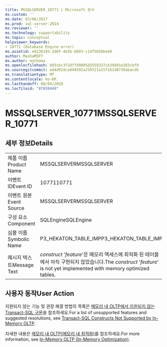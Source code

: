 ```yaml
---
title: MSSQLSERVER_10771 | Microsoft 문서
ms.custom: ''
ms.date: 03/06/2017
ms.prod: sql-server-2014
ms.reviewer: ''
ms.technology: supportability
ms.topic: conceptual
helpviewer_keywords:
- 10771 (Database Engine error)
ms.assetid: e8136193-2d0f-4e5b-b893-c14f5658be68
author: MashaMSFT
ms.author: mathoma
ms.openlocfilehash: b93c6c3f2dffd9805d3559337cb39491e283cbf8
ms.sourcegitcommit: ad4d92dce894592a259721a1571b1d8736abacdb
ms.translationtype: MT
ms.contentlocale: ko-KR
ms.lasthandoff: 08/04/2020
ms.locfileid: "87659449"
---
```

# <a name="mssqlserver_10771"></a><span data-ttu-id="41331-102">MSSQLSERVER_10771</span><span class="sxs-lookup"><span data-stu-id="41331-102">MSSQLSERVER_10771</span></span>
    
## <a name="details"></a><span data-ttu-id="41331-103">세부 정보</span><span class="sxs-lookup"><span data-stu-id="41331-103">Details</span></span>  
  
|||  
|-|-|  
|<span data-ttu-id="41331-104">제품 이름</span><span class="sxs-lookup"><span data-stu-id="41331-104">Product Name</span></span>|<span data-ttu-id="41331-105">MSSQLSERVER</span><span class="sxs-lookup"><span data-stu-id="41331-105">MSSQLSERVER</span></span>|  
|<span data-ttu-id="41331-106">이벤트 ID</span><span class="sxs-lookup"><span data-stu-id="41331-106">Event ID</span></span>|<span data-ttu-id="41331-107">10771</span><span class="sxs-lookup"><span data-stu-id="41331-107">10771</span></span>|  
|<span data-ttu-id="41331-108">이벤트 원본</span><span class="sxs-lookup"><span data-stu-id="41331-108">Event Source</span></span>|<span data-ttu-id="41331-109">MSSQLSERVER</span><span class="sxs-lookup"><span data-stu-id="41331-109">MSSQLSERVER</span></span>|  
|<span data-ttu-id="41331-110">구성 요소</span><span class="sxs-lookup"><span data-stu-id="41331-110">Component</span></span>|<span data-ttu-id="41331-111">SQLEngine</span><span class="sxs-lookup"><span data-stu-id="41331-111">SQLEngine</span></span>|  
|<span data-ttu-id="41331-112">심볼 이름</span><span class="sxs-lookup"><span data-stu-id="41331-112">Symbolic Name</span></span>|<span data-ttu-id="41331-113">P3_HEKATON_TABLE_IMP</span><span class="sxs-lookup"><span data-stu-id="41331-113">P3_HEKATON_TABLE_IMP</span></span>|  
|<span data-ttu-id="41331-114">메시지 텍스트</span><span class="sxs-lookup"><span data-stu-id="41331-114">Message Text</span></span>|<span data-ttu-id="41331-115">*construct* '*feature*'은 메모리 액세스에 최적화 된 테이블에서 아직 구현되지 않았습니다.</span><span class="sxs-lookup"><span data-stu-id="41331-115">The *construct* '*feature*' is not yet implemented with memory optimized tables.</span></span>|  
  
## <a name="user-action"></a><span data-ttu-id="41331-116">사용자 동작</span><span class="sxs-lookup"><span data-stu-id="41331-116">User Action</span></span>  
 <span data-ttu-id="41331-117">지원되지 않는 기능 및 권장 해결 방법의 목록은 [메모리 내 OLTP에서 지원되지 않는 Transact-SQL 구문](../in-memory-oltp/transact-sql-constructs-not-supported-by-in-memory-oltp.md)을 참조하세요.</span><span class="sxs-lookup"><span data-stu-id="41331-117">For a list of unsupported features and suggested resolutions, see [Transact-SQL Constructs Not Supported by In-Memory OLTP](../in-memory-oltp/transact-sql-constructs-not-supported-by-in-memory-oltp.md).</span></span>  
  
 <span data-ttu-id="41331-118">자세한 내용은 [메모리 내 OLTP&#40;메모리 내 최적화&#41;](../in-memory-oltp/in-memory-oltp-in-memory-optimization.md)를 참조하세요.</span><span class="sxs-lookup"><span data-stu-id="41331-118">For more information, see [In-Memory OLTP &#40;In-Memory Optimization&#41;](../in-memory-oltp/in-memory-oltp-in-memory-optimization.md).</span></span>  
  
  
